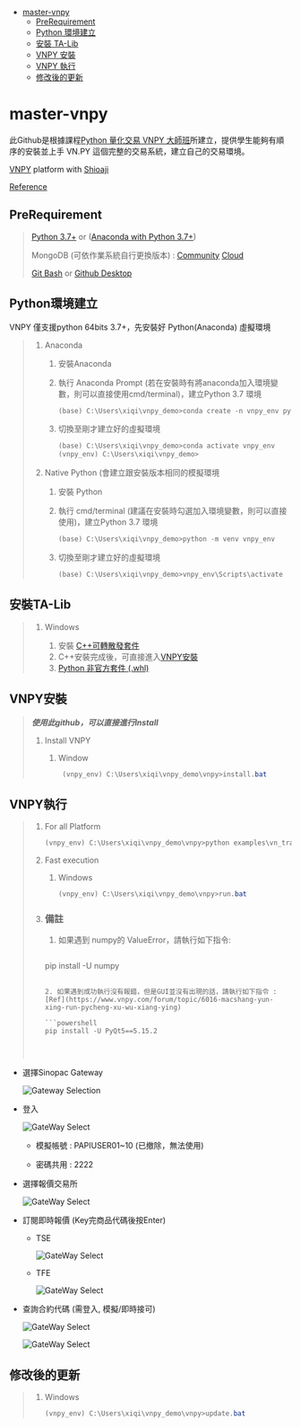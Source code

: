 <!-- toc -->

- [master-vnpy](#master-vnpy)
  - [PreRequirement](#PreRequirement)
  - [Python 環境建立](#Python環境建立)
  - [安裝 TA-Lib](#安裝TA-Lib)
  - [VNPY 安裝](#VNPY安裝)
  - [VNPY 執行](#VNPY執行)
  - [修改後的更新](#修改後的更新)

<!-- /toc -->

# master-vnpy

此Github是根據課程[Python 量化交易 VNPY 大師班](https://mastertalks.tw/products/vnpy?ref=MAXCHEN)所建立，提供學生能夠有順序的安裝並上手 VN.PY 這個完整的交易系統，建立自己的交易環境。

[VNPY](https://github.com/vnpy/vnpy) platform with [Shioaji](https://sinotrade.github.io/)

[Reference](https://blog.alvin.tw/Shioaji-With-Vnpy/)

## PreRequirement

> [Python 3.7+](https://www.python.org/)  or ([Anaconda with Python 3.7+](https://www.anaconda.com/products/individual))
>
> MongoDB (可依作業系統自行更換版本) : [Community](https://www.mongodb.com/try/download/community) [Cloud](https://www.mongodb.com/cloud/atlas/lp/try2?utm_source=google&utm_campaign=gs_apac_taiwan_search_brand_atlas_desktop&utm_term=mongodb&utm_medium=cpc_paid_search&utm_ad=e&gclid=CjwKCAjwx9_4BRAHEiwApAt0zrYtmb8BvZfMxkfbiv7Wh6yKCYP2BdE7MpuG4zObl-ftgE3N8rd6qBoCbsAQAvD_BwE)
>
> [Git Bash](https://git-scm.com/) or [Github Desktop](https://desktop.github.com/)

## Python環境建立

VNPY 僅支援python 64bits 3.7+，先安裝好 Python(Anaconda) 虛擬環境

>  1. Anaconda
>
>      1. 安裝Anaconda
>
>      2. 執行 Anaconda Prompt (若在安裝時有將anaconda加入環境變數，則可以直接使用cmd/terminal)，建立Python 3.7 環境
>
>         ```powershell
>         (base) C:\Users\xiqi\vnpy_demo>conda create -n vnpy_env python=3.7
>         ```
>
>      3. 切換至剛才建立好的虛擬環境
>
>         ```powershell
>         (base) C:\Users\xiqi\vnpy_demo>conda activate vnpy_env
>         (vnpy_env) C:\Users\xiqi\vnpy_demo>
>         ```
>
>  2. Native Python (會建立跟安裝版本相同的模擬環境
>
>      1. 安裝 Python
>
>      2. 執行 cmd/terminal (建議在安裝時勾選加入環境變數，則可以直接使用)，建立Python 3.7 環境
>
>         ```powershell
>         (base) C:\Users\xiqi\vnpy_demo>python -m venv vnpy_env
>         ```
>
>      3. 切換至剛才建立好的虛擬環境
>
>         ```powershell
>         (base) C:\Users\xiqi\vnpy_demo>vnpy_env\Scripts\activate
>         ```

## 安裝TA-Lib

> 1. Windows
>
>    1. 安裝 [C++可轉散發套件](https://support.microsoft.com/zh-tw/help/2977003/the-latest-supported-visual-c-downloads)
>    2. C++安裝完成後，可直接進入[VNPY安裝](#VNPY安裝)
>    3. [Python 非官方套件 (.whl)](https://www.lfd.uci.edu/~gohlke/pythonlibs/#ta-lib)
>

## VNPY安裝

> ***使用此github，可以直接進行Install***
>
> 1. Install VNPY
>
>    1. Window
>
>       ```powershell
>        (vnpy_env) C:\Users\xiqi\vnpy_demo\vnpy>install.bat
>       ```
>

## VNPY執行

> 1. For all Platform
>
>    ```powershell
>    (vnpy_env) C:\Users\xiqi\vnpy_demo\vnpy>python examples\vn_trader\run.py
>    ```
>
> 2. Fast execution
>
>    1. Windows
>
>       ```powershell
>       (vnpy_env) C:\Users\xiqi\vnpy_demo\vnpy>run.bat
>       ```
>
> 3. ### 備註
>
>    1. 如果遇到 numpy的 ValueError，請執行如下指令:
>
>       ```powershell
>      pip install -U numpy
>       ```
>
>    2. 如果遇到成功執行沒有報錯，但是GUI並沒有出現的話，請執行如下指令 : [Ref](https://www.vnpy.com/forum/topic/6016-macshang-yun-xing-run-pycheng-xu-wu-xiang-ying)
>
>       ```powershell
>       pip install -U PyQt5==5.15.2
>    
>    
>
> 

- 選擇Sinopac Gateway

  ![Gateway Selection](https://github.com/xiqicpt/VNPY-Master/blob/master/Figure/Gateway%20Selection.png)

- 登入

  ![GateWay Select](https://github.com/xiqicpt/VNPY-Master/blob/master/Figure/Login.png)

  - 模擬帳號 : PAPIUSER01~10 (已撤除，無法使用)

  - 密碼共用 : 2222

- 選擇報價交易所

  ![GateWay Select](https://github.com/xiqicpt/VNPY-Master/blob/master/Figure/Exchange%20Selection.png)

- 訂閱即時報價 (Key完商品代碼後按Enter)

  - TSE

    ![GateWay Select](https://github.com/xiqicpt/VNPY-Master/blob/master/Figure/TSE%20Quote.png)

  - TFE

    ![GateWay Select](https://github.com/xiqicpt/VNPY-Master/blob/master/Figure/TSE%20Quote.png)

- 查詢合約代碼 (需登入, 模擬/即時接可)

  ![GateWay Select](https://github.com/xiqicpt/VNPY-Master/blob/master/Figure/Go%20To%20Contract%20Search.png)

  ![GateWay Select](https://github.com/xiqicpt/VNPY-Master/blob/master/Figure/Contract%20Search.png)



## 修改後的更新

>  1. Windows
>
>     ```powershell
>     (vnpy_env) C:\Users\xiqi\vnpy_demo\vnpy>update.bat
>     ```

